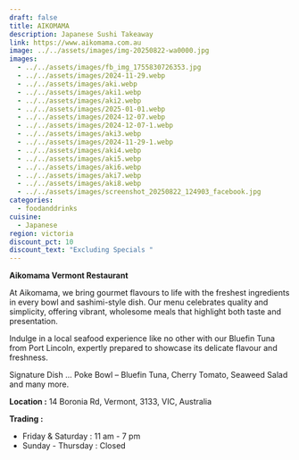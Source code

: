 ```yaml
---
draft: false
title: AIKOMAMA
description: Japanese Sushi Takeaway
link: https://www.aikomama.com.au
image: ../../assets/images/img-20250822-wa0000.jpg
images:
  - ../../assets/images/fb_img_1755830726353.jpg
  - ../../assets/images/2024-11-29.webp
  - ../../assets/images/aki.webp
  - ../../assets/images/aki1.webp
  - ../../assets/images/aki2.webp
  - ../../assets/images/2025-01-01.webp
  - ../../assets/images/2024-12-07.webp
  - ../../assets/images/2024-12-07-1.webp
  - ../../assets/images/aki3.webp
  - ../../assets/images/2024-11-29-1.webp
  - ../../assets/images/aki4.webp
  - ../../assets/images/aki5.webp
  - ../../assets/images/aki6.webp
  - ../../assets/images/aki7.webp
  - ../../assets/images/aki8.webp
  - ../../assets/images/screenshot_20250822_124903_facebook.jpg
categories:
  - foodanddrinks
cuisine:
  - Japanese
region: victoria
discount_pct: 10
discount_text: "Excluding Specials "
---
```

**Aikomama Vermont Restaurant**

At Aikomama, we bring gourmet flavours to life with the freshest ingredients in every bowl and sashimi-style dish. Our menu celebrates quality and simplicity, offering vibrant, wholesome meals that highlight both taste and presentation.

Indulge in a local seafood experience like no other with our Bluefin Tuna from Port Lincoln, expertly prepared to showcase its delicate flavour and freshness.

Signature Dish ... Poke Bowl – Bluefin Tuna, Cherry Tomato, Seaweed Salad and many more.

**Location :** 14 Boronia Rd, Vermont, 3133, VIC, Australia

**Trading :**

* Friday & Saturday : 11 am - 7 pm
* Sunday - Thursday : Closed
